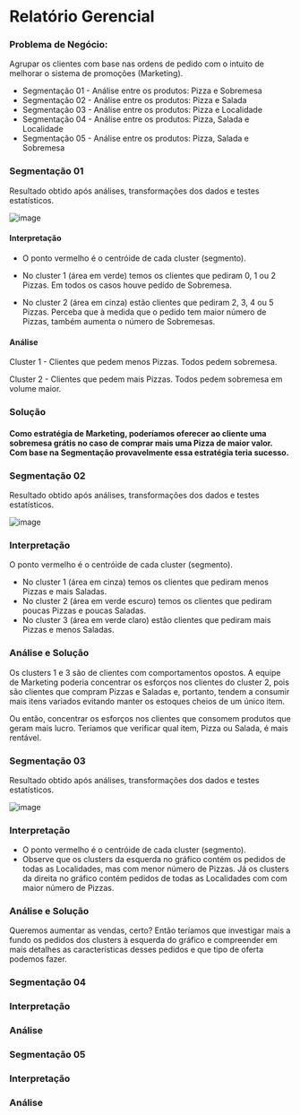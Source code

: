 # Relatório Gerencial

### Problema de Negócio: 

Agrupar os clientes com base nas ordens de pedido com o intuito de melhorar o sistema de promoções (Marketing).

- Segmentação 01 - Análise entre os produtos: Pizza e Sobremesa
- Segmentação 02 - Análise entre os produtos: Pizza e Salada
- Segmentação 03 - Análise entre os produtos: Pizza e Localidade
- Segmentação 04 - Análise entre os produtos: Pizza, Salada e Localidade
- Segmentação 05 - Análise entre os produtos: Pizza, Salada e Sobremesa

### Segmentação 01

Resultado obtido após análises, transformações dos dados e testes estatísticos.

![image](https://user-images.githubusercontent.com/119424591/206945940-b95fec20-2fb2-4cd5-b74b-12552cf16ece.png)

#### Interpretação

- O ponto vermelho é o centróide de cada cluster (segmento).

- No cluster 1 (área em verde) temos os clientes que pediram 0, 1 ou 2 Pizzas. Em todos os casos houve pedido de Sobremesa.

- No cluster 2 (área em cinza) estão clientes que pediram 2, 3, 4 ou 5 Pizzas. Perceba que à medida que o pedido tem maior número de Pizzas, também aumenta o número de Sobremesas.

#### Análise

Cluster 1 - Clientes que pedem menos Pizzas. Todos pedem sobremesa.

Cluster 2 - Clientes que pedem mais Pizzas. Todos pedem sobremesa em volume maior.

### Solução

#### Como estratégia de Marketing, poderíamos oferecer ao cliente uma sobremesa grátis no caso de comprar mais uma Pizza de maior valor. Com base na Segmentação provavelmente essa estratégia teria sucesso.


### Segmentação 02

Resultado obtido após análises, transformações dos dados e testes estatísticos.

![image](https://user-images.githubusercontent.com/119424591/206947376-2997e4b8-9320-446a-96da-2e7b26a0e908.png)

### Interpretação

O ponto vermelho é o centróide de cada cluster (segmento).

- No cluster 1 (área em cinza) temos os clientes que pediram menos Pizzas e mais Saladas.
- No cluster 2 (área em verde escuro) temos os clientes que pediram poucas Pizzas e poucas Saladas.
- No cluster 3 (área em verde claro) estão clientes que pediram mais Pizzas e menos Saladas.

### Análise e Solução

Os clusters 1 e 3 são de clientes com comportamentos opostos. A equipe de Marketing poderia concentrar os esforços nos clientes do cluster 2, pois são clientes que compram Pizzas e Saladas e, portanto, tendem a consumir mais itens variados evitando manter os estoques cheios de um único item.

Ou então, concentrar os esforços nos clientes que consomem produtos que geram mais lucro. Teríamos que verificar qual item, Pizza ou Salada, é mais rentável.

### Segmentação 03

Resultado obtido após análises, transformações dos dados e testes estatísticos.

![image](https://user-images.githubusercontent.com/119424591/206946935-ab9e8034-5090-4b6e-9c19-730fd929f218.png)

### Interpretação

- O ponto vermelho é o centróide de cada cluster (segmento).
- Observe que os clusters da esquerda no gráfico contém os pedidos de todas as Localidades, mas com menor número de Pizzas. Já os clusters da direita no gráfico contém pedidos de todas as Localidades com com maior número de Pizzas.

### Análise e Solução

Queremos aumentar as vendas, certo? Então teríamos que investigar mais a fundo os pedidos dos clusters à esquerda do gráfico e compreender em mais detalhes as características desses pedidos e que tipo de oferta podemos fazer.

### Segmentação 04

### Interpretação
### Análise

### Segmentação 05

### Interpretação
### Análise
